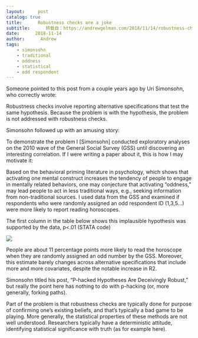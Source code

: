 ```yaml
---
layout:     post
catalog: true
title:      Robustness checks are a joke
subtitle:      转载自：https://andrewgelman.com/2018/11/14/robustness-checks-joke/
date:      2018-11-14
author:      Andrew
tags:
    - simonsohn
    - traditional
    - oddness
    - statistical
    - odd respondent
---
```





Someone pointed to this post from a couple years ago by Uri Simonsohn, who correctly wrote:

> 
Robustness checks involve reporting alternative specifications that test the same hypothesis. Because the problem is with the hypothesis, the problem is not addressed with robustness checks.


Simonsohn followed up with an amusing story:

> 
To demonstrate the problem I [Simonsohn] conducted exploratory analyses on the 2010 wave of the General Social Survey (GSS) until discovering an interesting correlation. If I were writing a paper about it, this is how I may motivate it:

Based on the behavioral priming literature in psychology, which shows that activating one mental construct increases the tendency of people to engage in mentally related behaviors, one may conjecture that activating “oddness,” may lead people to act in less traditional ways, e.g., seeking information from non-traditional sources. I used data from the GSS and examined if respondents who were randomly assigned an odd respondent ID (1,3,5…) were more likely to report reading horoscopes.


The first column in the table below shows this implausible hypothesis was supported by the data, p<.01 (STATA code)

![](https://andrewgelman.com/wp-content/uploads/2018/05/T1d.png)


People are about 11 percentage points more likely to read the horoscope when they are randomly assigned an odd number by the GSS. Moreover, this estimate barely changes across alternative specifications that include more and more covariates, despite the notable increase in R2.

Simonsohn titled his post, “P-hacked Hypotheses Are Deceivingly Robust,” but really the point here has nothing to do with p-hacking (or, more generally, forking paths).

Part of the problem is that robustness checks are typically done for purpose of confirming one’s existing beliefs, and that’s typically a bad game to be playing. More generally, the statistical properties of these methods are not well understood. Researchers typically have a deterministic attitude, identifying statistical significance with truth (as for example here).



